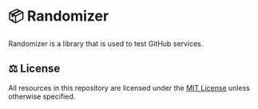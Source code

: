 # 📦 Randomizer

Randomizer is a library that is used to test GitHub services.

## ⚖️ License

All resources in this repository are licensed under the [MIT License](https://github.com/endyjasmi/randomizer/blob/main/LICENSE) unless otherwise specified.
